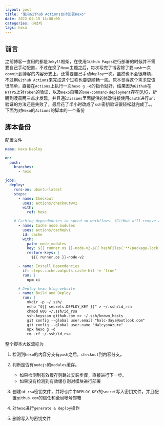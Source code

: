 ```yaml
---
layout: post
title: "使用Github Actions自动部署Hexo"
date: 2022-04-15 14:00:00
categories: 小技巧
tags: hexo
---
```


## 前言

之前博客一直用的都是`Jekyll`框架，在使用`Github Pages`进行部署的时候并不需要自己手动配置，不过在换了`Hexo`主题之后，每次写完了博客除了要`push`一次`commit`到博客的内容分支上，还需要自己手动`deploy`一次。虽然也不会很麻烦，不过用`Github Actions`来完成这个过程也要更顺畅一些。原本觉得这个需求应该很简单，直接在`Actions`上执行一次`hexo g -d`的指令就好，结果因为`Github`在`HTTPS`上对`Token`的验证，以及`Hexo`自带的`one-command-deployment`存在[BUG](https://github.com/hexojs/hexo/issues/4757#issuecomment-901613964)，折腾到凌晨两三点才发现，并且通过`issues`里面提供的修改链接使用`oauth`进行`url`验证的方法还是失败了，最后花了半小时改成了`ssh`密钥验证很轻松就完成了。。下面为对`Hexo`的`Actions`的脚本的一个备份

## 脚本备份

配置文件

```yaml
name: Hexo Deploy

on:
  push:
    branches:
      - hexo

jobs:
  deploy:
    runs-on: ubuntu-latest
    steps:
      - name: Checkout
        uses: actions/checkout@v2
        with:
          ref: hexo

    # Caching dependencies to speed up workflows. (GitHub will remove any cache entries that have not been accessed in over 7 days.)
      - name: Cache node modules
        uses: actions/cache@v1
        id: cache
        with:
          path: node_modules
          key: ${{ runner.os }}-node-v2-${{ hashFiles('**/package-lock.json') }}
          restore-keys: |
            ${{ runner.os }}-node-v2

      - name: Install Dependencies
        if: steps.cache.outputs.cache-hit != 'true'
        run: |
          npm ci

      # Deploy hexo blog website.
      - name: Build and Deploy
        run: |
          mkdir -p ~/.ssh/
          echo "${{ secrets.DEPLOY_KEY }}" > ~/.ssh/id_rsa
          chmod 600 ~/.ssh/id_rsa
          ssh-keyscan github.com >> ~/.ssh/known_hosts
          git config --global user.email "halc-days@outlook.com"
          git config --global user.name "HalcyonAzure"
          npx hexo g -d
          rm -rf ~/.ssh/id_rsa
```

整个脚本大致流程为

1. 检测到`hexo`的内容分支有`push`之后，`checkout`到内容分支。

2. 判断是否有`nodejs`的`modules`缓存。
   * 如果检测到有效缓存则跳过安装步骤，直接进行下一步。
   * 如果没有检测到有效缓存则对模块进行部署

3. 创建`id_rsa`密钥文件，并将仓库中`DEPLOY_KEY`的`secret`写入密钥文件，并且配置`github.com`的信任和全局帐号邮箱

4. 对`hexo`进行`generate & deploy`操作

5. 删除写入的密钥文件
